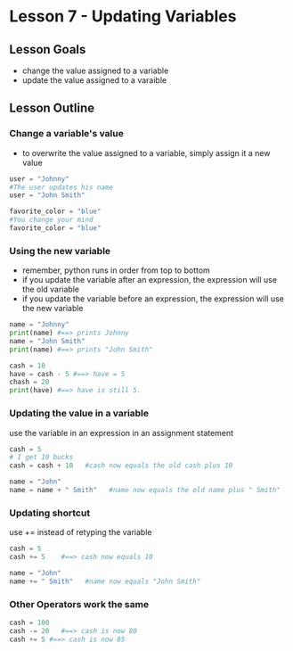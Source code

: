 # Lesson 7 - Updating Variables
## Lesson Goals
- change the value assigned to a variable
- update the value assigned to a varaible

## Lesson Outline

### Change a variable's value
- to overwrite the value assigned to a variable, simply assign it a new value
```python
user = "Johnny"
#The user updates his name
user = "John Smith"
```

```python
favorite_color = "blue"
#You change your mind
favorite_color = "blue"
```

### Using the new variable
- remember, python runs in order from top to bottom
- if you update the variable after an expression, the expression will use the old variable
- if you update the variable before an expression, the expression will use the new variable

```python
name = "Johnny"
print(name) #==> prints Johnny
name = "John Smith" 
print(name) #==> prints "John Smith"
```

```python
cash = 10
have = cash - 5 #==> have = 5
chash = 20
print(have) #==> have is still 5.
```

### Updating the value in a variable
use the variable in an expression in an assignment statement

```python
cash = 5
# I get 10 bucks
cash = cash + 10   #cash now equals the old cash plus 10
```
```python
name = "John"
name = name + " Smith"   #name now equals the old name plus " Smith"
```

### Updating shortcut
use += instead of retyping the variable

```python
cash = 5
cash += 5    #==> cash now equals 10
```
```python
name = "John"
name += " Smith"   #name now equals "John Smith"
```

### Other Operators work the same

```python
cash = 100
cash -= 20   #==> cash is now 80
cash += 5 #==> cash is now 85
```



 
